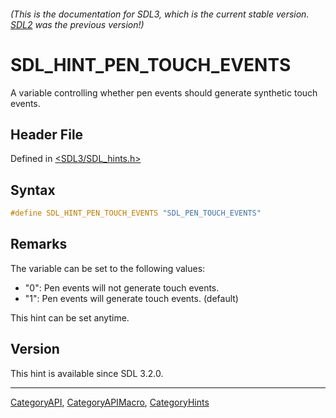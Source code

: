 ###### (This is the documentation for SDL3, which is the current stable version. [SDL2](https://wiki.libsdl.org/SDL2/) was the previous version!)
# SDL_HINT_PEN_TOUCH_EVENTS

A variable controlling whether pen events should generate synthetic touch events.

## Header File

Defined in [<SDL3/SDL_hints.h>](https://github.com/libsdl-org/SDL/blob/main/include/SDL3/SDL_hints.h)

## Syntax

```c
#define SDL_HINT_PEN_TOUCH_EVENTS "SDL_PEN_TOUCH_EVENTS"
```

## Remarks

The variable can be set to the following values:

- "0": Pen events will not generate touch events.
- "1": Pen events will generate touch events. (default)

This hint can be set anytime.

## Version

This hint is available since SDL 3.2.0.

----
[CategoryAPI](CategoryAPI), [CategoryAPIMacro](CategoryAPIMacro), [CategoryHints](CategoryHints)

